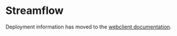 # Streamflow

Deployment information has moved to the [webclient documentation](https://github.com/jayway/streamflow-webclient/blob/develop/README.md).

